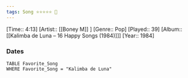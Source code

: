 ```yaml
---
tags: Song ⭐⭐⭐⭐⭐ 💛
---
```

[Time:: 4:13]
[Artist:: [[Boney M]] ]
[Genre:: Pop]
[Played:: 39]
[Album:: [[Kalimba de Luna – 16 Happy Songs (1984)]]]
[Year:: 1984]
### Dates
````dataview
TABLE Favorite_Song
WHERE Favorite_Song = "Kalimba de Luna"
````